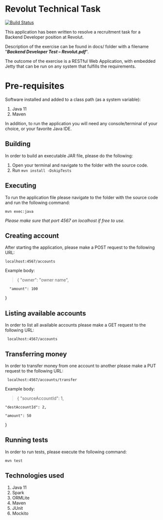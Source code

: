 # Revolut Technical Task
[![Build Status](https://travis-ci.com/Bartosz-D3V/revolut-technical-challenge.svg?token=tqZyPRhzSnop7iN2Y7Ug&branch=master)](https://travis-ci.com/Bartosz-D3V/revolut-technical-challenge)

This application has been written to resolve a recruitment task for a Backend Developer position at Revolut.

Description of the exercise can be found in docs/ folder with a filename "***Backend Developer Test – Revolut.pdf***".

The outcome of the exercise is a RESTful Web Application, with embedded Jetty that can be run on any system that fulfills the requirements.

# Pre-requisites

Software installed and added to a class path (as a system variable):
 1. Java 11
 2. Maven

In addition, to run the application you will need any console/terminal of your choice, or your favorite Java IDE.

## Building

In order to build an executable JAR file, please do the following:

 1. Open your terminal and navigate to the folder with the source code.
 2. Run `mvn install -DskipTests`

## Executing

To run the application file please navigate to the folder with the source code and run the following command:

    mvn exec:java
*Please make sure that port 4567 on localhost if free to use.*

## Creating account
After starting the application, please make a POST request to the following URL:

    localhost:4567/accounts
Example body:

> {
	  "owner": "owner name",
	  
	  "amount": 100
  }

## Listing available accounts
In order to list all available accounts please make a GET request to the following URL:

     localhost:4567/accounts

## Transferring money
In order to transfer money from one account to another please make a PUT request to the following URL:

     localhost:4567/accounts/transfer
Example body:

> {
	"sourceAccountId": 1,
	
	"destAccountId": 2,
	
	"amount": 50
}
## Running tests
In order to run tests, please execute the following command:

    mvn test

## Technologies used

 1. Java 11
 2. Spark
 3. ORMLite
 4. Maven
 5. JUnit
 6. Mockito
